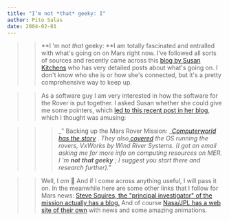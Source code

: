 ```yaml
---
title: "I’m not *that* geeky: I"
author: Pito Salas
date: 2004-02-01
---
```



>>

>> **I 'm not *that* geeky: **I am totally fascinated and entralled with
what's going on on Mars right now. I've followed all sorts of sources and
recently came across this [blog by Susan
Kitchens](<http://discuss.2020hindsight.org/>) who has very detailed posts
about what's going on. I don't know who she is or how she's connected, but
it's a pretty comprehensive way to keep up.

>>

>>  
>
>>

>> As a software guy I am very interested in how the software for the Rover is
put together. I asked Susan whether she could give me some pointers, which
[led to this recent post in her
blog](<http://discuss.2020hindsight.org/2004/01/31>), which I thought was
amusing:

>>

>>  
>
>>

>>>  
>
>>>

>>>  _" Backing up the Mars Rover Mission: _[_Computerworld has the
story_](<http://www.computerworld.com/hardwaretopics/storage/story/0,10801,89629,00.html>)
_. They also_[
_covered_](<http://www.computerworld.com/governmenttopics/government/story/0,10801,88734,00.html>)
_the OS running the rovers, VxWorks by Wind River Systems. (I got an email
asking me for more info on computing resources on MER. I 'm **not *that*
geeky** ; I suggest you start there and research further)."_

>>

>>  
>
>>

>> Well, I *am* 🙂 And if I come across anything useful, I will pass it on. In
the meanwhile here are some other links that I follow for Mars news: [Steve
Squires, the "principal investigator" of the mission actually has a
blog.](<http://athena.cornell.edu/news/>) And of course [Nasa/JPL has a web
site of their own](<http://marsrovers.jpl.nasa.gov/home/index.html>) with news
and some amazing animations.


